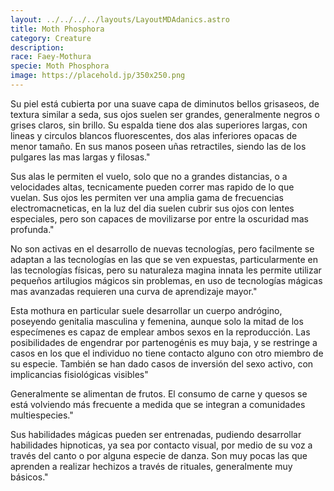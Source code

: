 ```yaml
---
layout: ../../../../layouts/LayoutMDAdanics.astro
title: Moth Phosphora
category: Creature
description:
race: Faey-Mothura
specie: Moth Phosphora
image: https://placehold.jp/350x250.png
---
```


Su piel está cubierta por una suave capa de diminutos bellos grisaseos, de textura similar a seda, sus ojos suelen ser grandes, generalmente negros o grises claros, sin brillo. Su espalda tiene dos alas superiores largas, con lineas y circulos blancos fluorescentes, dos alas inferiores opacas de menor tamaño. En sus manos poseen uñas retractiles, siendo las de los pulgares las mas largas y filosas."

Sus alas le permiten el vuelo, solo que no a grandes distancias, o a velocidades altas, tecnicamente pueden correr mas rapido de lo que vuelan. Sus ojos les permiten ver una amplia gama de frecuencias electromacneticas, en la luz del dia suelen cubrir sus ojos con lentes especiales, pero son capaces de movilizarse por entre la oscuridad mas profunda."


No son activas en el desarrollo de nuevas tecnologías, pero facilmente se adaptan a las tecnologías en las que se ven expuestas, particularmente en las tecnologías físicas, pero su naturaleza magina innata les permite utilizar pequeños artilugios mágicos sin problemas, en uso de tecnologías mágicas mas avanzadas requieren una curva de aprendizaje mayor."



Esta mothura en particular suele desarrollar un cuerpo andrógino, poseyendo genitalia masculina y femenina, aunque solo la mitad de los especímenes es capaz de emplear ambos sexos en la reproducción. Las posibilidades de engendrar por partenogénis es muy baja, y se restringe a casos en los que el individuo no tiene contacto alguno con otro miembro de su especie. También se han dado casos de inversión del sexo activo, con implicancias fisiológicas visibles"

Generalmente se alimentan de frutos. El consumo de carne y quesos se está volviendo más frecuente a medida que se integran a comunidades multiespecies."

Sus habilidades mágicas pueden ser entrenadas, pudiendo desarrollar habilidades hipnoticas, ya sea por contacto visual, por medio de su voz a través del canto o por alguna especie de danza. Son muy pocas las que aprenden a realizar hechizos a través de rituales, generalmente muy básicos."